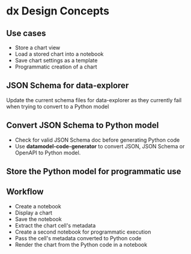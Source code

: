# dx Design Concepts

## Use cases

- Store a chart view
- Load a stored chart into a notebook
- Save chart settings as a template
- Programmatic creation of a chart

## JSON Schema for data-explorer

Update the current schema files for data-explorer as they currently fail
when trying to convert to a Python model

## Convert JSON Schema to Python model

- Check for valid JSON Schema doc before generating Python code
- Use **datamodel-code-generator** to convert JSON, JSON Schema or OpenAPI to
Python model.
## Store the Python model for programmatic use

## Workflow

- Create a notebook
- Display a chart
- Save the notebook
- Extract the chart cell's metadata
- Create a second notebook for programmatic execution
- Pass the cell's metadata converted to Python code
- Render the chart from the Python code in a notebook
